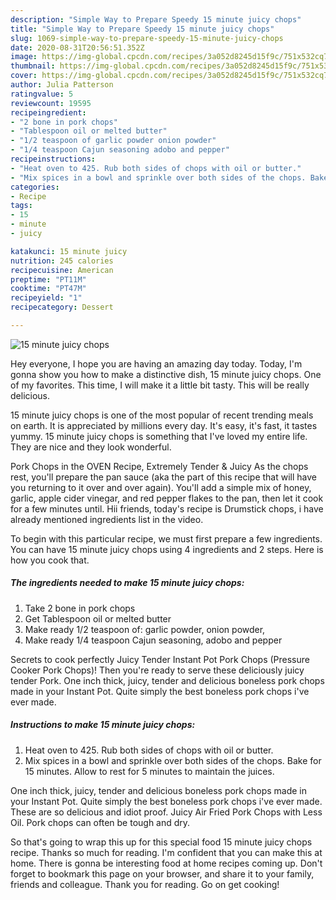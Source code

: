 ```yaml
---
description: "Simple Way to Prepare Speedy 15 minute juicy chops"
title: "Simple Way to Prepare Speedy 15 minute juicy chops"
slug: 1069-simple-way-to-prepare-speedy-15-minute-juicy-chops
date: 2020-08-31T20:56:51.352Z
image: https://img-global.cpcdn.com/recipes/3a052d8245d15f9c/751x532cq70/15-minute-juicy-chops-recipe-main-photo.jpg
thumbnail: https://img-global.cpcdn.com/recipes/3a052d8245d15f9c/751x532cq70/15-minute-juicy-chops-recipe-main-photo.jpg
cover: https://img-global.cpcdn.com/recipes/3a052d8245d15f9c/751x532cq70/15-minute-juicy-chops-recipe-main-photo.jpg
author: Julia Patterson
ratingvalue: 5
reviewcount: 19595
recipeingredient:
- "2 bone in pork chops"
- "Tablespoon oil or melted butter"
- "1/2 teaspoon of garlic powder onion powder"
- "1/4 teaspoon Cajun seasoning adobo and pepper"
recipeinstructions:
- "Heat oven to 425. Rub both sides of chops with oil or butter."
- "Mix spices in a bowl and sprinkle over both sides of the chops. Bake for 15 minutes. Allow to rest for 5 minutes to maintain the juices."
categories:
- Recipe
tags:
- 15
- minute
- juicy

katakunci: 15 minute juicy 
nutrition: 245 calories
recipecuisine: American
preptime: "PT11M"
cooktime: "PT47M"
recipeyield: "1"
recipecategory: Dessert

---
```



![15 minute juicy chops](https://img-global.cpcdn.com/recipes/3a052d8245d15f9c/751x532cq70/15-minute-juicy-chops-recipe-main-photo.jpg)

Hey everyone, I hope you are having an amazing day today. Today, I'm gonna show you how to make a distinctive dish, 15 minute juicy chops. One of my favorites. This time, I will make it a little bit tasty. This will be really delicious.

15 minute juicy chops is one of the most popular of recent trending meals on earth. It is appreciated by millions every day. It's easy, it's fast, it tastes yummy. 15 minute juicy chops is something that I've loved my entire life. They are nice and they look wonderful.

Pork Chops in the OVEN Recipe, Extremely Tender &amp; Juicy As the chops rest, you&#39;ll prepare the pan sauce (aka the part of this recipe that will have you returning to it over and over again). You&#39;ll add a simple mix of honey, garlic, apple cider vinegar, and red pepper flakes to the pan, then let it cook for a few minutes until. Hii friends, today&#39;s recipe is Drumstick chops, i have already mentioned ingredients list in the video.


To begin with this particular recipe, we must first prepare a few ingredients. You can have 15 minute juicy chops using 4 ingredients and 2 steps. Here is how you cook that.

<!--inarticleads1-->

##### The ingredients needed to make 15 minute juicy chops:

1. Take 2 bone in pork chops
1. Get Tablespoon oil or melted butter
1. Make ready 1/2 teaspoon of: garlic powder, onion powder,
1. Make ready 1/4 teaspoon Cajun seasoning, adobo and pepper


Secrets to cook perfectly Juicy Tender Instant Pot Pork Chops (Pressure Cooker Pork Chops)! Then you&#39;re ready to serve these deliciously juicy tender Pork. One inch thick, juicy, tender and delicious boneless pork chops made in your Instant Pot. Quite simply the best boneless pork chops i&#39;ve ever made. 

<!--inarticleads2-->

##### Instructions to make 15 minute juicy chops:

1. Heat oven to 425. Rub both sides of chops with oil or butter.
1. Mix spices in a bowl and sprinkle over both sides of the chops. Bake for 15 minutes. Allow to rest for 5 minutes to maintain the juices.


One inch thick, juicy, tender and delicious boneless pork chops made in your Instant Pot. Quite simply the best boneless pork chops i&#39;ve ever made. These are so delicious and idiot proof. Juicy Air Fried Pork Chops with Less Oil. Pork chops can often be tough and dry. 

So that's going to wrap this up for this special food 15 minute juicy chops recipe. Thanks so much for reading. I'm confident that you can make this at home. There is gonna be interesting food at home recipes coming up. Don't forget to bookmark this page on your browser, and share it to your family, friends and colleague. Thank you for reading. Go on get cooking!
